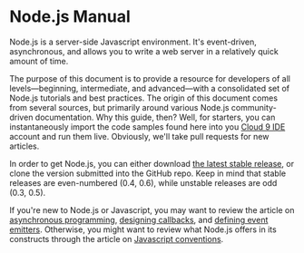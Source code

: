 # Node.js Manual

Node.js is a server-side Javascript environment. It's event-driven, asynchronous, and allows you to write a web server in a relatively quick amount of time.

The purpose of this document is to provide a resource for developers of all levels&mdash;beginning, intermediate, and advanced&mdash;with a consolidated set of Node.js tutorials and best practices. The origin of this document comes from several sources, but primarily around various Node.js community-driven documentation. Why this guide, then? Well, for starters, you can instantaneously import the code samples found here into you [Cloud 9 IDE](http://c9.io) account and run them live. Obviously, we'll take pull requests for new articles.

In order to get Node.js, you can either download [the latest stable release](http://nodejs.org/#download), or clone the version submitted into the GitHub repo. Keep in mind that stable releases are even-numbered (0.4, 0.6), while unstable releases are odd (0.3, 0.5).

If you're new to Node.js or Javascript, you may want to review the article on [asynchronous programming](writing_asynchronous_code.html), [designing callbacks](working_with_callbacks.html), and [defining event emitters](understanding_event_emitters.html). Otherwise, you might want to review what Node.js offers in its constructs through the article on [Javascript conventions](ECMA5_in_nodejs.html).